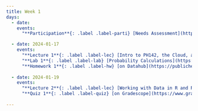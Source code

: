 ```yaml
---
title: Week 1
days:
  - date: 
    events:
      "**Participation**{: .label .label-parti} [Needs Assessment](https://docs.google.com/forms/d/e/1FAIpQLSeDZmJiYBIcLXV3ryGQkcsOkt7Tw-2Qsqj6ReD-nF3i2NhrYQ/viewform?usp=sf_link) ":

  - date: 2024-01-17
    events:
      "**Lecture 1**{: .label .label-lec} [Intro to PH142, the Cloud, and PPDAC](https://ph142-ucb.github.io/sp24/src/lec/L01_intro_24.pdf)([Recording](https://bcourses.berkeley.edu/courses/1532521/pages/lecture-1-recording))":
      "**Lab 1**{: .label .label-lab} [Probability Calculations](https://publichealth.datahub.berkeley.edu/hub/user-redirect/git-pull?repo=https%3A%2F%2Fgithub.com%2Fph142-ucb%2Fph142-sp24&urlpath=rstudio%2F&branch=main) (Due Jan 23rd)":
      "**Homework 1**{: .label .label-hw} [on Datahub](https://publichealth.datahub.berkeley.edu/hub/user-redirect/git-pull?repo=https%3A%2F%2Fgithub.com%2Fph142-ucb%2Fph142-sp24&urlpath=rstudio%2F&branch=main) [(Solutions)](https://ph142-ucb.github.io/sp24/src/hw-sol/hw01-sol.pdf)":
      
  - date: 2024-01-19
    events:
      "**Lecture 2**{: .label .label-lec} [Working with Data in R and Rstudio](https://ph142-ucb.github.io/sp24/src/lec/L02_working-with-data.pdf)([Recording](https://bcourses.berkeley.edu/courses/1532521/pages/lecture-2)) ":
      "**Quiz 1**{: .label .label-quiz} [on Gradescope](https://www.gradescope.com/courses/704333) (Due Jan. 20th, 12PM noon PST)":
      
---
```

